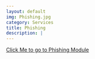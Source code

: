 ```yaml
---
layout: default
img: Phishing.jpg
category: Services
title: Phishing
description: |
---
```

[Click Me to go to Phishing Module](../phishing-modules/phishing)

